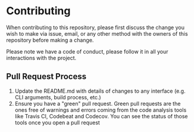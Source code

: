 # Contributing

When contributing to this repository, please first discuss the change you wish to make via issue,
email, or any other method with the owners of this repository before making a change. 

Please note we have a code of conduct, please follow it in all your interactions with the project.

## Pull Request Process

1. Update the README.md with details of changes to any interface (e.g. CLI arguments, build 
   process, etc.)     
2. Ensure you have a "green" pull request. Green pull requests are the ones free of warnings and 
   errors coming from the code analysis tools like Travis CI, Codebeat and Codecov. You can see the
   status of those tools once you open a pull request
